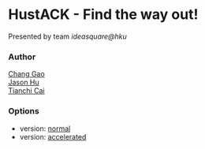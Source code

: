 # HustACK - Find the way out!
Presented by team *ideasquare@hku*

### Author
[Chang Gao](http://www.linkedin.com/in/irsisyphus "linkedin")<br>
[Jason Hu](http://i.cs.hku.hk/~sjhu "homepage")<br>
[Tianchi Cai](https://github.com/Little-Sky "Github")<br>

### Options
 * version: [normal](https://irsisyphus.github.io/HustACK "normal")
 * version: [accelerated](https://irsisyphus.github.io/HustACKacc "accelerated")
